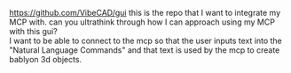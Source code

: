 https://github.com/VibeCAD/gui this is the repo that I want to integrate my MCP with. can you ultrathink through how I can approach using my MCP with this gui?\
  I want to be able to connect to the mcp so that the user inputs text into the "Natural Language Commands" and that text is used by the mcp to create bablyon 3d 
  objects.